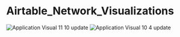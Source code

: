 # Airtable_Network_Visualizations
![Application Visual 11 10 update]([https://github.com/ArJonVar/Airtable_Network_Visualizations/assets/77558607/dcb8b79b-da08-47da-938e-faf9a92c35b9](https://github.com/ArJonVar/Airtable_Network_Visualizations/blob/main/app%20map.gif))
![Application Visual 10 4 update](https://github.com/ArJonVar/Airtable_Network_Visualizations/assets/77558607/dcb8b79b-da08-47da-938e-faf9a92c35b9)
